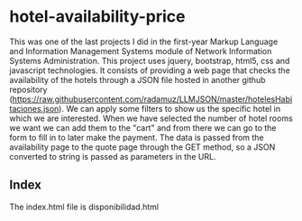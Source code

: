 # hotel-availability-price
This was one of the last projects I did in the first-year Markup Language and Information Management Systems module of Network Information Systems Administration. This project uses jquery, bootstrap, html5, css and javascript technologies. It consists of providing a web page that checks the availability of the hotels through a JSON file hosted in another github repository (https://raw.githubusercontent.com/radamuz/LLMJSON/master/hotelesHabitaciones.json). We can apply some filters to show us the specific hotel in which we are interested. When we have selected the number of hotel rooms we want we can add them to the "cart" and from there we can go to the form to fill in to later make the payment. The data is passed from the availability page to the quote page through the GET method, so a JSON converted to string is passed as parameters in the URL.

## Index
The index.html file is disponibilidad.html